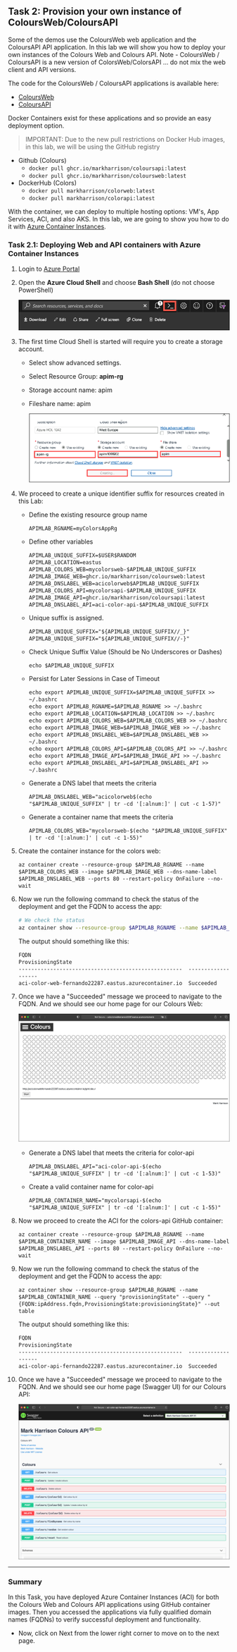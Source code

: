 ## Task 2: Provision your own instance of ColoursWeb/ColoursAPI

Some of the demos use the ColoursWeb web application and the ColoursAPI API application. In this lab we will show you how to deploy your own instances of the Colours Web and Colours API. Note - ColoursWeb / ColoursAPI is a new version of ColorsWeb/ColorsAPI ... do not mix the web client and API versions.

The code for the ColoursWeb / ColoursAPI applications is available here:

- [ColoursWeb](https://github.com/markharrison/ColoursWeb)
- [ColoursAPI](https://github.com/markharrison/ColoursAPI)

Docker Containers exist for these applications and so provide an easy deployment option.

> IMPORTANT: Due to the new pull restrictions on Docker Hub images, in this lab, we will be using the GitHub registry

- Github (Colours)
  - `docker pull ghcr.io/markharrison/coloursapi:latest`
  - `docker pull ghcr.io/markharrison/coloursweb:latest`
- DockerHub (Colors)
  - `docker pull markharrison/colorweb:latest`
  - `docker pull markharrison/colorapi:latest`

With the container, we can deploy to multiple hosting options: VM's, App Services, ACI, and also AKS. In this lab, we are going to show you how to do it with [Azure Container Instances](https://docs.microsoft.com/en-us/azure/container-instances/).

### Task 2.1: Deploying Web and API containers with Azure Container Instances

1. Login to [Azure Portal](https://portal.azure.com)

2. Open the **Azure Cloud Shell** and choose **Bash Shell** (do not choose PowerShell)

     ![Azure Cloud Shell](media/01.png)

3. The first time Cloud Shell is started will require you to create a storage account.

   - Select show advanced settings.
   - Select Resource Group: **apim-rg**
   - Storage account name: apim<inject key="Deployment ID" enableCopy="false" />
   - Fileshare name: apim

       ![](media/cloudshell.png)
   
4. We proceed to create a unique identifier suffix for resources created in this Lab:

    - Define the existing resource group name

       ```
      APIMLAB_RGNAME=myColorsAppRg
      ```

    - Define other variables

      ```
      APIMLAB_UNIQUE_SUFFIX=$USER$RANDOM
      APIMLAB_LOCATION=eastus
      APIMLAB_COLORS_WEB=mycolorsweb-$APIMLAB_UNIQUE_SUFFIX
      APIMLAB_IMAGE_WEB=ghcr.io/markharrison/coloursweb:latest
      APIMLAB_DNSLABEL_WEB=acicolorweb$APIMLAB_UNIQUE_SUFFIX
      APIMLAB_COLORS_API=mycolorsapi-$APIMLAB_UNIQUE_SUFFIX
      APIMLAB_IMAGE_API=ghcr.io/markharrison/coloursapi:latest
      APIMLAB_DNSLABEL_API=aci-color-api-$APIMLAB_UNIQUE_SUFFIX
      ```

    - Unique suffix is assigned.

      ```
      APIMLAB_UNIQUE_SUFFIX="${APIMLAB_UNIQUE_SUFFIX//_}"
      APIMLAB_UNIQUE_SUFFIX="${APIMLAB_UNIQUE_SUFFIX//-}"
      ```

    - Check Unique Suffix Value (Should be No Underscores or Dashes)

      ```
      echo $APIMLAB_UNIQUE_SUFFIX
      ```

    - Persist for Later Sessions in Case of Timeout

      ```
      echo export APIMLAB_UNIQUE_SUFFIX=$APIMLAB_UNIQUE_SUFFIX >> ~/.bashrc
      echo export APIMLAB_RGNAME=$APIMLAB_RGNAME >> ~/.bashrc
      echo export APIMLAB_LOCATION=$APIMLAB_LOCATION >> ~/.bashrc
      echo export APIMLAB_COLORS_WEB=$APIMLAB_COLORS_WEB >> ~/.bashrc
      echo export APIMLAB_IMAGE_WEB=$APIMLAB_IMAGE_WEB >> ~/.bashrc
      echo export APIMLAB_DNSLABEL_WEB=$APIMLAB_DNSLABEL_WEB >> ~/.bashrc
      echo export APIMLAB_COLORS_API=$APIMLAB_COLORS_API >> ~/.bashrc
      echo export APIMLAB_IMAGE_API=$APIMLAB_IMAGE_API >> ~/.bashrc
      echo export APIMLAB_DNSLABEL_API=$APIMLAB_DNSLABEL_API >> ~/.bashrc
      ```

    - Generate a DNS label that meets the criteria


      ```
      APIMLAB_DNSLABEL_WEB="acicolorweb$(echo "$APIMLAB_UNIQUE_SUFFIX" | tr -cd '[:alnum:]' | cut -c 1-57)"
      ```

    - Generate a container name that meets the criteria


      ```
      APIMLAB_COLORS_WEB="mycolorsweb-$(echo "$APIMLAB_UNIQUE_SUFFIX" | tr -cd '[:alnum:]' | cut -c 1-55)"
      ```

5. Create the container instance for the colors web:

    ```  
    az container create --resource-group $APIMLAB_RGNAME --name $APIMLAB_COLORS_WEB --image $APIMLAB_IMAGE_WEB --dns-name-label $APIMLAB_DNSLABEL_WEB --ports 80 --restart-policy OnFailure --no-wait
    ```


6. Now we run the following command to check the status of the deployment and get the FQDN to access the app:

    ```bash
    # We check the status
    az container show --resource-group $APIMLAB_RGNAME --name $APIMLAB_COLORS_WEB --query "{FQDN:ipAddress.fqdn,ProvisioningState:provisioningState}" --out table
    ```

    The output should something like this:

      ```
      FQDN                                                  ProvisioningState
      ----------------------------------------------------  -------------------
      aci-color-web-fernando22287.eastus.azurecontainer.io  Succeeded
      ```

7. Once we have a "Succeeded" message we proceed to navigate to the FQDN. And we should see our home page for our Colours Web:

    ![Colours Web](media/02.png)


    - Generate a DNS label that meets the criteria for color-api
  
        ```
       APIMLAB_DNSLABEL_API="aci-color-api-$(echo "$APIMLAB_UNIQUE_SUFFIX" | tr -cd '[:alnum:]' | cut -c 1-53)"
      ```

    - Create a valid container name for color-api

      ```
      APIMLAB_CONTAINER_NAME="mycolorsapi-$(echo "$APIMLAB_UNIQUE_SUFFIX" | tr -cd '[:alnum:]' | cut -c 1-55)"
      ```


8. Now we proceed to create the ACI for the colors-api GitHub container:

    ```
    az container create --resource-group $APIMLAB_RGNAME --name $APIMLAB_CONTAINER_NAME --image $APIMLAB_IMAGE_API --dns-name-label $APIMLAB_DNSLABEL_API --ports 80 --restart-policy OnFailure --no-wait

    ```

9. Now we run the following command to check the status of the deployment and get the FQDN to access the app:

    ```
    az container show --resource-group $APIMLAB_RGNAME --name $APIMLAB_CONTAINER_NAME --query "provisioningState" --query "{FQDN:ipAddress.fqdn,ProvisioningState:provisioningState}" --out table
    ```

    The output should something like this:

    ```
    FQDN                                                  ProvisioningState
    ----------------------------------------------------  -------------------
    aci-color-api-fernando22287.eastus.azurecontainer.io  Succeeded
    ```

10. Once we have a "Succeeded" message we proceed to navigate to the FQDN. And we should see our home page (Swagger UI) for our Colours API:

      ![Colours API](media/03.png)
---
### Summary
In this Task, you have deployed Azure Container Instances (ACI) for both the Colours Web and Colours API applications using GitHub container images. Then you accessed the applications via fully qualified domain names (FQDNs) to verify successful deployment and functionality.

- Now, click on Next from the lower right corner to move on to the next page.
